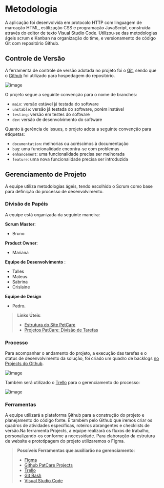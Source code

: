 
# Metodologia

A aplicação foi desenvolvida em protocolo HTTP com linguagem de marcação HTML, estilização CSS e programação JavaScript, construída através do editor de texto Visual Studio Code. Utilizou-se das metodologias ágeis scrum e Kanban na organização do time, e versionamento de código Git com repositório Github.

## Controle de Versão

A ferramenta de controle de versão adotada no projeto foi o
[Git](https://git-scm.com/), sendo que o [Github](https://github.com)
foi utilizado para hospedagem do repositório.

![image](https://user-images.githubusercontent.com/78277341/134427164-11d32c7b-1815-4469-b837-410951b5bc00.png)


O projeto segue a seguinte convenção para o nome de branches:

- `main`: versão estável já testada do software
- `unstable`: versão já testada do software, porém instável
- `testing`: versão em testes do software
- `dev`: versão de desenvolvimento do software

Quanto à gerência de issues, o projeto adota a seguinte convenção para
etiquetas:

- `documentation`: melhorias ou acréscimos à documentação
- `bug`: uma funcionalidade encontra-se com problemas
- `enhancement`: uma funcionalidade precisa ser melhorada
- `feature`: uma nova funcionalidade precisa ser introduzida


## Gerenciamento de Projeto
A equipe utiliza metodologias ágeis, tendo escolhido o Scrum como base para definição do
processo de desenvolvimento.


### Divisão de Papéis

A equipe está organizada da seguinte maneira:

**Scrum Master**:
-  Bruno

**Product Owner**:
 - Mariana

**Equipe de Desenvolvimento** :
-  Talles
-  Mateus
-  Sabrina
-  Crislaine

**Equipe de Design**
- Pedro.

> **Links Úteis**:
> - [Estrutura do Site PetCare](https://www.figma.com/file/uk6NlzfYOx8shXQK9PPYbQ/PetCare-Projeto?node-id=0%3A1)
> - [Projetos PatCare: Divisão de Tarefas](https://github.com/ICEI-PUC-Minas-PMV-ADS/PetCare/projects)

### Processo

Para acompanhar o andamento do projeto, a execução das tarefas e o status de desenvolvimento da solução, foi criado um quadro de backlogs [no Projects do Github](https://github.com/ICEI-PUC-Minas-PMV-ADS/PetCare/projects).

![image](https://user-images.githubusercontent.com/78277341/134427772-e5fbfc30-bcc3-44c1-97c7-9bf2160c929e.png)

Também será utilizado o [Trello](https://trello.com/b/DaCH145N/projeto-petcare) para o gerenciamento do processo:

![image](https://user-images.githubusercontent.com/78277341/134428406-7482be7f-4722-4c2c-852a-166567c63736.png)


 
### Ferramentas

A equipe utilizará a plataforma Github para a construção do projeto e planejamento do código fonte. É também pelo Github que iremos criar os quadros de atividades específicas, roteiros abrangentes e checklists de versão.Na ferramenta Projects, a equipe realizará os fluxos de trabalho, personalizando-os conforme a necessidade. Para elaboração da estrutura de website e prototipagem do projeto utilizaremos o Figma. 

> **Possíveis Ferramentas que auxiliarão no gerenciamento**: 
> - [Figma](https://slack.com/)
> - [Github PatCare Projects](https://github.com/ICEI-PUC-Minas-PMV-ADS/PetCare/projects)
> - [Trello](https://trello.com/b/DaCH145N/projeto-petcare)
> - [Git Bash](https://git-scm.com/downloads)
> - [Visual Studio Code](https://code.visualstudio.com/)
